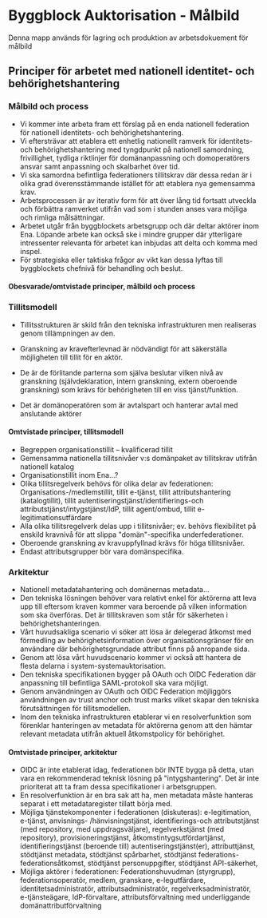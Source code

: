 # Byggblock Auktorisation - Målbild

Denna mapp används för lagring och produktion av arbetsdokuement för målbild

## Principer för arbetet med nationell identitet- och behörighetshantering
### Målbild och process

- Vi kommer inte arbeta fram ett förslag på en enda nationell federation för nationell identitets- och behörighetshantering.
- Vi eftersträvar att etablera ett enhetlig nationellt ramverk för identitets- och behörighetshantering med tyngdpunkt på nationell samordning, frivillighet, tydliga riktlinjer för domänanpassning och domoperatörers ansvar samt anpassning och skalbarhet över tid. 
- Vi ska samordna befintliga federationers tillitskrav där dessa redan är i olika grad överensstämmande istället för att etablera nya gemensamma krav.
- Arbetsprocessen är av iterativ form för att över lång tid fortsatt utveckla och förbättra ramverket utifrån vad som i stunden anses vara möjliga och rimliga målsättningar.
- Arbetet utgår från byggblockets arbetsgrupp och där deltar aktörer inom Ena. Löpande arbete kan också ske i mindre grupper där ytterligare intressenter relevanta för arbetet kan inbjudas att delta och komma med inspel. 
- För strategiska eller taktiska frågor av vikt kan dessa lyftas till byggblockets chefnivå för behandling och beslut.
	
#### Obesvarade/omtvistade principer, målbild och process

### Tillitsmodell
- Tillitsstrukturen är skild från den tekniska infrastrukturen men realiseras genom tillämpningen av den.

- Granskning av kravefterlevnad är nödvändigt för att säkerställa möjligheten till tillit för en aktör.
- De är de förlitande parterna som själva beslutar vilken nivå av granskning (självdeklaration, intern granskning, extern oberoende granskning) som krävs för behörigheten till en viss tjänst/funktion.
- Det är domänoperatören som är avtalspart och hanterar avtal med anslutande aktörer
	
#### Omtvistade principer, tillitsmodell

- Begreppen organisationstillit – kvalificerad tillit
- Gemensamma nationella tillitsnivåer v:s domänpaket av tillitskrav utifrån nationell katalog
- Organisationstillit inom Ena…?
- Olika tillitsregelverk behövs för olika delar av federationen: Organisations-/medlemstillit, tillit e-tjänst, tillit attributshantering (katalogtillit), tillit autentiseringstjänst/identifierings-och attributstjänst/intygstjänst/IdP, tillit agent/ombud, tillit e-legitimationsutfärdare 
- Alla olika tillitsregelverk delas upp i tillitsnivåer; ev. behövs flexibilitet på enskild kravnivå för att slippa "domän"-specifika underfederationer.
- Oberoende granskning av kravuppfyllnad krävs för höga tillitsnivåer.
- Endast attributsgrupper bör vara domänspecifika. 

### Arkitektur

- Nationell metadatahantering och domänernas metadata…
- Den tekniska lösningen behöver vara relativt enkel för aktörerna att leva upp till eftersom kraven kommer vara beroende på vilken information som ska överföras. Det är tillitskraven som står för säkerheten i behörighetshanteringen.
- Vårt huvudsakliga scenario vi söker att lösa är delegerad åtkomst med förmedling av behörighetsinformation över organisationsgränser för en användare där behörighetsgrundade attribut finns på anropande sida.
- Genom att lösa vårt huvudscenario kommer vi också att hantera de flesta delarna i system-systemauktorisation.
- Den tekniska specifikationen bygger på OAuth och OIDC Federation där anpassning till befintliga SAML-protokoll ska vara möjligt.
- Genom användningen av OAuth och OIDC Federation möjliggörs användningen av trust anchor och trust marks vilket skapar den tekniska förutsättningen för tillitsmodellen.
- Inom den tekniska infrastrukturen etablerar vi en resolverfunktion som förenklar hanteringen av metadata för aktörerna genom att den hämtar relevant metadata utifrån aktuell åtkomstpolicy för behörighet.

#### Omtvistade principer, arkitektur
- OIDC är inte etablerat idag, federationen bör INTE bygga på detta, utan vara en rekommenderad teknisk lösning på "intygshantering". Det är inte prioriterat att ta fram dessa specifikationer i arbetsgruppen.
- En resolverfunktion är en bra sak att ha, men metadata måste hanteras separat i ett metadataregister tillatt börja med.
- Möjliga tjänstekomponenter i federationen (diskuteras): e-legitimation, e-tjänst, anvisnings-	/hänvisningstjänst, identifierings-och attributstjänst (med repository, med uppdragsväljare), regelverkstjänst (med repository), provisioneringstjänst, åtkomstintygsutfördartjänst, identifieringstjänst (beroende till) autentiseringstjänst(er), attributtjänst, stödtjänst metadata, stödtjänst spårbarhet, stödtjänst federations-federationsåtkomst, stödtjänst personuppgifter, stödtjänst API-säkerhet, 
- Möjliga aktörer i federationen: Federationshuvudman (styrgrupp), federationsoperatör, medlem, granskare, e-legutfärdare, identitetsadministratör, attributsadministratör, regelverksadministratör, e-tjänsteägare, IdP-förvaltare, attributsförvaltning med underliggande domänattributförvaltning
